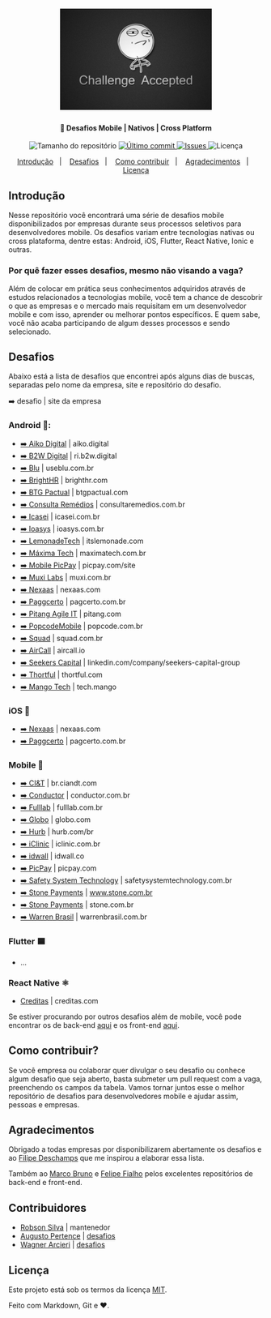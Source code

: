 <h1 align="center">
    <img alt="Desafio aceito" title="#challengeAccepted" src="challenge_accepted.jpg" width="300px" />
</h1>

<h4 align="center">
  📱 Desafios Mobile | Nativos | Cross Platform
</h4>
<p align="center">
  <img alt="Tamanho do repositório" src="https://img.shields.io/github/repo-size/robsonsilv4/desafios-mobile">
  
  <a href="https://github.com/robsonsilv4/desafios-mobile/master">
    <img alt="Último commit" src="https://img.shields.io/github/last-commit/robsonsilv4/desafios-mobile">
  </a>

  <a href="https://github.com/robsonsilv4/desafios-mobile/issues">
    <img alt="Issues" src="https://img.shields.io/github/issues/robsonsilv4/desafios-mobile">
  </a>

  <img alt="Licença" src="https://img.shields.io/badge/license-MIT-brightgreen">
</p>

<p align="center">
  <a href="#introdução">Introdução</a>&nbsp;&nbsp;&nbsp;|&nbsp;&nbsp;&nbsp;
  <a href="#desafios">Desafios</a>&nbsp;&nbsp;&nbsp;|&nbsp;&nbsp;&nbsp;
  <a href="#como-contribuir">Como contribuir</a>&nbsp;&nbsp;&nbsp;|&nbsp;&nbsp;&nbsp;
  <a href="#agradecimentos">Agradecimentos</a>&nbsp;&nbsp;&nbsp;|&nbsp;&nbsp;&nbsp;
  <a href="#licença">Licença</a>
</p>

## Introdução

Nesse repositório você encontrará uma série de desafios mobile disponibilizados por empresas durante seus processos seletivos para desenvolvedores mobile. Os desafios variam entre tecnologias nativas ou cross plataforma, dentre estas: Android, iOS, Flutter, React Native, Ionic e outras.

### Por quê fazer esses desafios, mesmo não visando a vaga?

Além de colocar em prática seus conhecimentos adquiridos através de estudos relacionados a tecnologias mobile, você tem a chance de descobrir o que as empresas e o mercado mais requisitam em um desenvolvedor mobile e com isso, aprender ou melhorar pontos específicos. E quem sabe, você não acaba participando de algum desses processos e sendo selecionado.

## Desafios

Abaixo está a lista de desafios que encontrei após alguns dias de buscas, separadas pelo nome da empresa, site e repositório do desafio.

➡️ desafio | site da empresa

### Android 📱:

- [➡️ Aiko Digital](github.com/aikodigital/teste-android-estagio-v1) | aiko.digital
- [➡️ B2W Digital](github.com/b2w-marketplace/challenge-android) | ri.b2w.digital
- [➡️ Blu](github.com/Pagnet/desafio-front-android) | useblu.com.br
- [➡️ BrightHR](github.com/brighthr/TechnicalTest.Android) | brighthr.com
- [➡️ BTG Pactual](github.com/btgpactualdigitaldev/android-challenge-BTG) | btgpactual.com
- [➡️ Consulta Remédios](github.com/ConsultaRemedios/mobile-android-challenge) | consultaremedios.com.br
- [➡️ Icasei](github.com/icasei/teste-android-developer) | icasei.com.br
- [➡️ Ioasys](bitbucket.org/ioasys/empresas-android/src/master) | ioasys.com.br
- [➡️ LemonadeTech](github.com/LemonadeTech/DesafioAndroid) | itslemonade.com
- [➡️ Máxima Tech](github.com/talentosmaxima/Android) | maximatech.com.br
- [➡️ Mobile PicPay](github.com/mobilepicpay/desafio-android) | picpay.com/site
- [➡️ Muxi Labs](github.com/muxidev/desafio-android) | muxi.com.br
- [➡️ Nexaas](github.com/myfreecomm/desafio-mobile-android) | nexaas.com
- [➡️ Paggcerto](github.com/paggcerto-sa/desafios/blob/master/mobile-android.md) | pagcerto.com.br
- [➡️ Pitang Agile IT](github.com/pitangagile/desafio-android) | pitang.com
- [➡️ PopcodeMobile](github.com/PopcodeMobile/desafio-android) | popcode.com.br
- [➡️ Squad](github.com/squadbr/Desafio-Android) | squad.com.br
- [➡️ AirCall](github.com/aircall/android-test) | aircall.io
- [➡️ Seekers Capital](github.com/SeekersAdvisorsLabs/hr-mobile-android-test) | linkedin.com/company/seekers-capital-group
- [➡️ Thortful](github.com/mhasanali/ThortfulTest) | thortful.com
- [➡️ Mango Tech](github.com/mango-tech/RickAndMortyApp) | tech.mango

### iOS 🍎

- [➡️ Nexaas](github.com/myfreecomm/desafio-mobile-ios) | nexaas.com
- [➡️ Paggcerto](github.com/paggcerto-sa/desafios/blob/master/mobile-ios.md) | pagcerto.com.br

### Mobile 🚀

- [➡️ CI&T](github.com/ciandt-mobile/desafio-mobile) | br.ciandt.com
- [➡️ Conductor](github.com/marketpayconductor/desafio-mobile) | conductor.com.br
- [➡️ Fulllab](github.com/fulllabS2totalcommit/desafio-mobile) | fulllab.com.br
- [➡️ Globo](github.com/globoi/globoplay-desafio-mobile) | globo.com
- [➡️ Hurb](github.com/hurbcom/challenge-alpha) | hurb.com/br
- [➡️ iClinic](github.com/iclinic/api-desafio-mobile) | iclinic.com.br
- [➡️ idwall](github.com/idwall/desafios-iddog/tree/master/mobile) | idwall.co
- [➡️ PicPay](github.com/PicPay/trabalhe-conosco-mobile-dev) | picpay.com
- [➡️ Safety System Technology](github.com/safetysystemtechnology/desafio-mobile) | safetysystemtechnology.com.br
- [➡️ Stone Payments](github.com/stone-payments/desafio-mobile/blob/master/store/README.md) | www.stone.com.br
- [➡️ Stone Payments](github.com/stone-payments/desafio-mobile/blob/master/wallet/README.md) | stone.com.br
- [➡️ Warren Brasil](github.com/warrenbrasil/desafio-warren-mobile) | warrenbrasil.com.br

### Flutter 🟦

- ...

### React Native ⚛️

- [Creditas](github.com/Creditas/challenge/tree/master/mobile-react-native) | creditas.com

Se estiver procurando por outros desafios além de mobile, você pode encontrar os de back-end [aqui](https://github.com/CollabCodeTech/backend-challenges) e os front-end [aqui](https://github.com/felipefialho/frontend-challenges).

## Como contribuir?

Se você empresa ou colaborar quer divulgar o seu desafio ou conhece algum desafio que seja aberto, basta submeter um pull request com a vaga, preenchendo os campos da tabela. Vamos tornar juntos esse o melhor repositório de desafios para desenvolvedores mobile e ajudar assim, pessoas e empresas.

## Agradecimentos

Obrigado a todas empresas por disponibilizarem abertamente os desafios e ao [Filipe Deschamps](https://github.com/filipedeschamps) que me inspirou a elaborar essa lista.

Também ao [Marco Bruno](https://github.com/MarcoBrunoBR) e [Felipe Fialho](https://github.com/felipefialho) pelos excelentes repositórios de back-end e front-end.

## Contribuidores

- [Robson Silva](github.com/robsonsilv4) | mantenedor
- [Augusto Pertence](github.com/Pertence) | [desafios](https://github.com/robsonsilv4/mobile-challenges/pull/1)
- [Wagner Arcieri](github.com/wagarcdev) | [desafios](https://github.com/robsonsilv4/mobile-challenges/pull/3)

## Licença

Este projeto está sob os termos da licença [MIT](./LICENSE).

Feito com Markdown, Git e ❤️.
